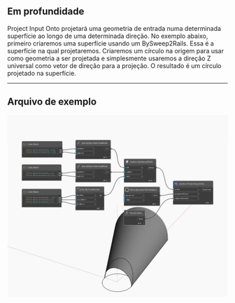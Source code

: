 ## Em profundidade
Project Input Onto projetará uma geometria de entrada numa determinada superfície ao longo de uma determinada direção. No exemplo abaixo, primeiro criaremos uma superfície usando um BySweep2Rails. Essa é a superfície na qual projetaremos. Criaremos um círculo na origem para usar como geometria a ser projetada e simplesmente usaremos a direção Z universal como vetor de direção para a projeção. O resultado é um círculo projetado na superfície.
___
## Arquivo de exemplo

![ProjectInputOnto](./Autodesk.DesignScript.Geometry.Surface.ProjectInputOnto_img.jpg)

